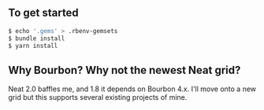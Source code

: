 ## To get started

```sh
$ echo '.gems' > .rbenv-gemsets
$ bundle install
$ yarn install
```

## Why Bourbon? Why not the newest Neat grid?

Neat 2.0 baffles me, and 1.8 it depends on Bourbon 4.x. I'll move onto a new grid but this supports several existing projects of mine.

